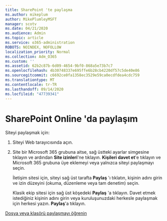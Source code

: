 ```yaml
---
title: SharePoint 'te paylaşma
ms.author: mikeplum
author: MikePlumleyMSFT
manager: scotv
ms.date: 04/21/2020
ms.audience: Admin
ms.topic: article
ms.service: o365-administration
ROBOTS: NOINDEX, NOFOLLOW
localization_priority: Normal
ms.collection: Adm_O365
ms.custom: ''
ms.assetid: 62b2c87b-6d09-4654-9bf0-868a5e73b7c7
ms.openlocfilehash: 4b30748337e695ffe6b28cb4220df57c5de40e86
ms.sourcegitcommit: c6692ce0fa1358ec3529e59ca0ecdfdea4cdc759
ms.translationtype: MT
ms.contentlocale: tr-TR
ms.lasthandoff: 09/14/2020
ms.locfileid: "47739341"
---
```

# <a name="how-to-share-in-sharepoint-online"></a>SharePoint Online 'da paylaşım

Siteyi paylaşmak için:
  
1. Siteyi Web tarayıcısında açın.
    
2. Site bir Microsoft 365 grubuna aitse, sağ üstteki ayarlar simgesine tıklayın ve ardından **Site izinleri**'ne tıklayın. **Kişileri davet et**'e tıklayın ve Microsoft 365 grubuna üye eklemeyi veya yalnızca siteyi paylaşmayı seçin. 
    
    İletişim sitesi için, siteyi sağ üst tarafta **Paylaş** 'ı tıklatın, kişinin adını girin ve izin düzeyini (okuma, düzenleme veya tam denetim) seçin. 
    
    Klasik ekip sitesi için sağ üst köşedeki **Paylaş** 'a tıklayın. Davet etmek istediğiniz kişinin adını girin veya kuruluşunuzdaki herkesle paylaşmak için herkesi yazın. **Paylaş**'a tıklayın.
    
[Dosya veya klasörü paylaşmayı öğrenin](https://go.microsoft.com/fwlink/?linkid=511430)
  

